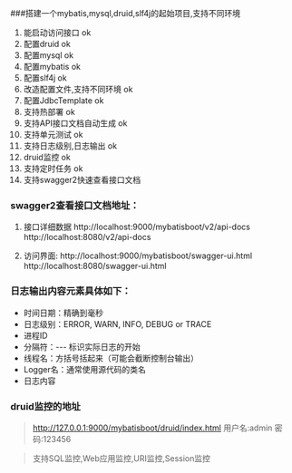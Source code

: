 
###搭建一个mybatis,mysql,druid,slf4j的起始项目,支持不同环境

1. 能启动访问接口  ok
2. 配置druid  ok
3. 配置mysql   ok
4. 配置mybatis  ok
5. 配置slf4j  ok
6. 改造配置文件,支持不同环境  ok
7. 配置JdbcTemplate   ok
8. 支持热部署  ok
9. 支持API接口文档自动生成  ok
10. 支持单元测试  ok
11. 支持日志级别,日志输出 ok
12. druid监控 ok
13. 支持定时任务  ok
14. 支持swagger2快速查看接口文档


### swagger2查看接口文档地址：

1. 接口详细数据
http://localhost:9000/mybatisboot/v2/api-docs
http://localhost:8080/v2/api-docs

2. 访问界面:
http://localhost:9000/mybatisboot/swagger-ui.html
http://localhost:8080/swagger-ui.html


### 日志输出内容元素具体如下：

* 时间日期：精确到毫秒
* 日志级别：ERROR, WARN, INFO, DEBUG or TRACE
* 进程ID
* 分隔符：--- 标识实际日志的开始
* 线程名：方括号括起来（可能会截断控制台输出）
* Logger名：通常使用源代码的类名
* 日志内容

### druid监控的地址
> http://127.0.0.1:9000/mybatisboot/druid/index.html
用户名:admin
密码:123456

> 支持SQL监控,Web应用监控,URI监控,Session监控